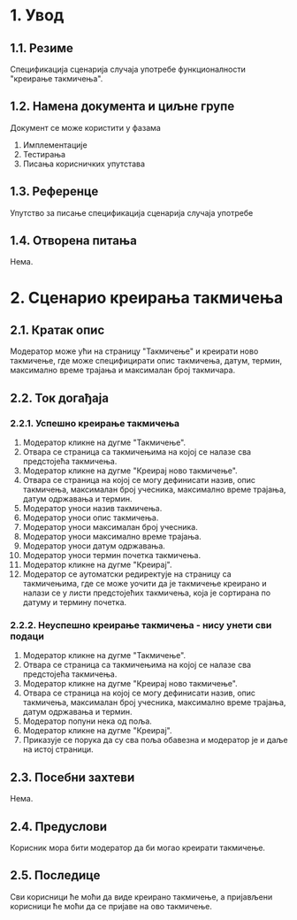 # 1. Увод

## 1.1. Резиме

Спецификација сценарија случаја употребе функционалности "креирање такмичења".

## 1.2. Намена документа и циљне групе

Документ се може користити у фазама

1. Имплементације
2. Тестирања
3. Писања корисничких упутстава

## 1.3. Референце

Упутство за писање спецификација сценарија случаја употребе

## 1.4. Отворена питања

Нема.

# 2. Сценарио креирања такмичења

## 2.1. Кратак опис

Модератор може ући на страницу "Такмичење" и креирати ново такмичење, где може специфицирати опис такмичења, датум, термин, максимално време трајања и максималан број такмичара.

## 2.2. Ток догађаја

### 2.2.1. Успешно креирање такмичења

1. Модератор кликне на дугме "Такмичење".
2. Отвара се страница са такмичењима на којој се налазе сва предстојећа такмичења.
3. Модератор кликне на дугме "Креирај ново такмичење".
4. Отвара се страница на којој се могу дефинисати назив, опис такмичења, максималан број учесника, максимално време трајања, датум одржавања и термин.
5. Модератор уноси назив такмичења.
6. Модератор уноси опис такмичења.
7. Модератор уноси максималан број учесника.
8. Модератор уноси максимално време трајања.
9. Модератор уноси датум одржавања.
10. Модератор уноси термин почетка такмичења.
11. Модератор кликне на дугме "Креирај".
12. Модератор се аутоматски редиректује на страницу са такмичењима, где се може уочити да је такмичење креирано и налази се у листи предстојећих такмичења, која је сортирана по датуму и термину почетка.

### 2.2.2. Неуспешно креирање такмичења - нису унети сви подаци

1. Модератор кликне на дугме "Такмичење".
2. Отвара се страница са такмичењима на којој се налазе сва предстојећа такмичења.
3. Модератор кликне на дугме "Креирај ново такмичење".
4. Отвара се страница на којој се могу дефинисати назив, опис такмичења, максималан број учесника, максимално време трајања, датум одржавања и термин.
5. Модератор попуни нека од поља.
6. Модератор кликне на дугме "Креирај".
7. Приказује се порука да су сва поља обавезна и модератор је и даље на истој страници.

## 2.3. Посебни захтеви

Нема.

## 2.4. Предуслови

Корисник мора бити модератор да би могао креирати такмичење.

## 2.5. Последице

Сви корисници ће моћи да виде креирано такмичење, а пријављени корисници ће моћи да се пријаве на ово такмичење.